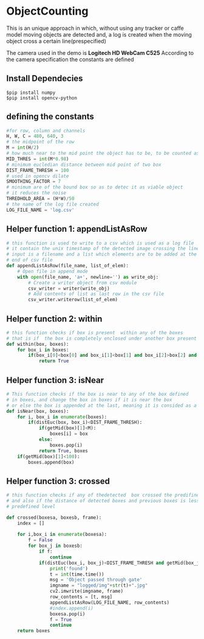 # ObjectCounting
This is an unique approach in which, without using any tracker or caffe model
moving objects are detected and, a log is created when the moving object 
cross a certain line(prespecified)

The camera used in the demo is **Logitech HD WebCam C525**
According to the camera specification the constants are defined

## Install Dependecies
```unix
$pip install numpy
$pip install opencv-python
```

## defining the constants
```python
#for row, column and channels
H, W, C = 480, 640, 3
# the midpoint of the row
M = int(H/2)
# how much near to the mid point the object has to be, to be counted as it has crossed the line
MID_THRES = int(M*0.98) 
# minimum eucledian distance between mid point of two box
DIST_FRAME_THRESH = 100
# used in opencv dilate
SMOOTHING_FACTOR = 7
# minimum are of the bound box so as to detec it as viable object
# it reduces the noise
THREDHOLD_AREA = (H*W)/50
# the name of the log file created
LOG_FILE_NAME = 'log.csv'
```


## Helper function 1: appendListAsRow
```python
# this function is used to write to a csv which is used as a log file
# it contain the unix timestamp of the detected image crossing the line
# input is a filename and a list which elements are to be added at the 
# end of csv file
def appendListAsRow(file_name, list_of_elem):
    # Open file in append mode
    with open(file_name, 'a+', newline='') as write_obj:
        # Create a writer object from csv module
        csv_writer = writer(write_obj)
        # Add contents of list as last row in the csv file
        csv_writer.writerow(list_of_elem)
```

## Helper function 2: within
```python
# this function checks if box is present  within any of the boxes
# that is if  the box is completely enclosed under another box present in boxes
def within(box, boxes):
    for box_i in boxes:
        if(box_i[0]<box[0] and box_i[1]<box[1] and box_i[2]>box[2] and box_i[3]>box[3]):
            return True
```

## Helper function 3: isNear
```python
# This function checks if the box is near to any of the box defined
# in boxes, and change the box in boxes if it is near the box
# or else the box is appended at the last, meaning it is consided as a new detection
def isNear(box, boxes):
    for i, box_i in enumerate(boxes):
        if(distEuc(box, box_i)<DIST_FRAME_THRESH):
            if(getMid(box)[1]<M):
                boxes[i] = box
            else:
                boxes.pop(i)
            return True, boxes
    if(getMid(box)[1]<100):
        boxes.append(box)
```

## Helper function 3: crossed
```python
# this function checks if any of thedetected  box crossed the predifined line
# and also if the distance of detected boxes and previous boxes is less than
# predefined level

def crossed(boxesa, boxesb, frame):
    index = []
    
    for i,box_i in enumerate(boxesa):
        f = False
        for box_j in boxesb:
            if f:
                continue
            if(distEuc(box_i, box_j)<DIST_FRAME_THRESH and getMid(box_j)[1]>MID_THRES):
                print('found')
                t = int(time.time())
                msg = 'Object passed through gate'
                imgname = "logged/img"+str(t)+".jpg"
                cv2.imwrite(imgname, frame)
                row_contents = [t, msg]
                appendListAsRow(LOG_FILE_NAME, row_contents)
                #index.append(i)
                boxesa.pop(i)
                f = True
                continue
    return boxes
```

